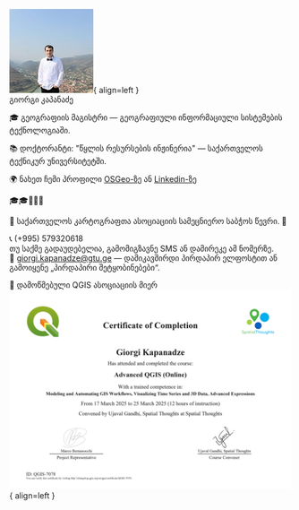 ![Instructor_image](../Images/GK_photo.jpg){ align=left }  
გიორგი კაპანაძე

🎓 გეოგრაფიის მაგისტრი — გეოგრაფიული ინფორმაციული სისტემების ტექნოლოგიაში. <br>

📚 დოქტორანტი: "წყლის რესურსების ინჟინერია" — საქართველოს ტექნიკურ უნივერსიტეტში. <br>


🌍 ნახეთ ჩემი პროფილი [OSGeo-ზე](https://www.osgeo.org/member/kapanadze/) ან [Linkedin-ზე](https://www.linkedin.com/in/ezdanapak/) <br>


🎓🎓🏫👨‍🏫

🌟 საქართველოს კარტოგრაფთა ასოციაციის სამეცნიერო საბჭოს წევრი. 🌟 <br>

📞 (+995) 579320618  
თუ საქმე გადაუდებელია, გამომიგზავნე SMS ან დამირეკე ამ ნომერზე.   <br>
📧 giorgi.kapanadze@gtu.ge — დამიკავშირდი პირდაპირ ელფოსტით ან გამოიყენე „პირდაპირი შეტყობინებები“. <br>

📘 დამოწმებული QGIS ასოციაციის მიერ   <br>
![Certificate_image](../Images/QGIS-7078_Certificate.jpg){ align=left }
